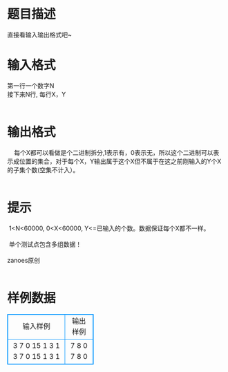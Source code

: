 # 

 
 # 题目描述 
直接看输入输出格式吧~<br> 

 
 # 输入格式 
第一行一个数字N<br>	接下来N行,&nbsp;每行X，Y<br><br> 

 
 # 输出格式 
&nbsp;&nbsp;&nbsp;&nbsp;每个X都可以看做是个二进制拆分,1表示有，0表示无，所以这个二进制可以表示成位置的集合，对于每个X，Y输出属于这个X但不属于在这之前刚输入的Y个X的子集个数(空集不计入）。<br><br> 

 
 # 提示 
&nbsp;1&lt;N&lt;60000,&nbsp;0&lt;X&lt;60000,&nbsp;Y&lt;=已输入的个数。数据保证每个X都不一样。<br><br>&nbsp;单个测试点包含多组数据！<br><br>zanoes原创<br><br> 
# 样例数据
<style>
        table,table tr th, table tr td { border:1px solid #0094ff; }
        table { width: 200px; min-height: 25px; line-height: 25px; text-align: center; border-collapse: collapse;}   
    </style>
<table>
	<tr>
		<td>输入样例</td>
		<td>输出样例</td>
	</tr>
<tr><td>3
7 0
15 1
3 1
3
7 0
15 1
3 1

</td><td>7
8
0
7
8
0

</td></tr></table>
